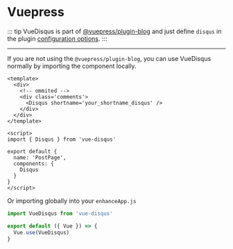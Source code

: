 # Vuepress

::: tip
VueDisqus is part of [@vuepress/plugin-blog](https://vuepress-plugin-blog.ulivz.com/) and just define `disqus` in the plugin [configuration options](https://vuepress-plugin-blog.ulivz.com/guide/getting-started.html#comment).
:::

---

If you are not using the `@vuepress/plugin-blog`, you can use VueDisqus normally by importing the component locally.

```vue
<template>
  <div>
    <!-- ommited -->
    <div class='comments'>
      <Disqus shortname='your_shortname_disqus' />
    </div>
  </div>
</template>

<script>
import { Disqus } from 'vue-disqus'

export default {
  name: 'PostPage',
  components: {
    Disqus
  }
}
</script>
```

Or importing globally into your `enhanceApp.js`

```js
import VueDisqus from 'vue-disqus'

export default ({ Vue }) => {
  Vue.use(VueDisqus)
}
```

